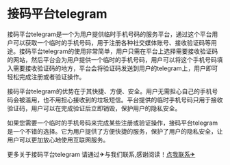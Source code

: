 # 接码平台telegram

接码平台telegram是一个为用户提供临时手机号码的服务平台，通过这个平台用户可以获取一个临时的手机号码，用于注册各种社交媒体账号、接收验证码等用途。接码平台telegram的使用非常简单，用户只需在平台上选择需要接收验证码的网站，然后平台会为用户提供一个临时的手机号码，用户可以将这个手机号码填入需要接收验证码的地方，平台会将验证码发送到用户的telegram上，用户即可轻松完成注册或者验证操作。

接码平台telegram的优势在于其快捷、方便、安全。用户无需担心自己的手机号码会被滥用，也不用担心接收到的垃圾短信。平台提供的临时手机号码只用于接收验证码，用户可以在完成验证后立即销毁，保护用户的隐私安全。

如果您需要一个临时的手机号码来完成某些注册或验证操作，接码平台telegram是一个不错的选择。它为用户提供了方便快捷的服务，保护了用户的隐私安全，让用户可以更加放心地使用互联网服务。

更多关于接码平台telegram 请通过✈与我们联系,感谢阅读！[点我联系✈](https://edge.G208.com)
